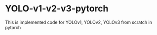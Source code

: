 # YOLO-v1-v2-v3-pytorch
This is implemented code for YOLOv1, YOLOv2, YOLOv3 from scratch in pytorch
